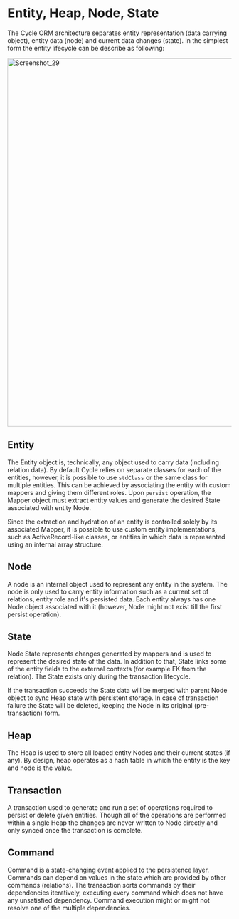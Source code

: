 # Entity, Heap, Node, State
The Cycle ORM architecture separates entity representation (data carrying object), entity data (node) and current data changes (state).
In the simplest form the entity lifecycle can be describe as following:

<img width="826" alt="Screenshot_29" src="https://user-images.githubusercontent.com/796136/56358587-c3b0e300-61e7-11e9-87f8-c999554f201e.png">

## Entity
The Entity object is, technically, any object used to carry data (including relation data). By default Cycle relies on separate classes for each of the entities, however, it is possible to use `stdClass` or the same class for multiple entities. This can be achieved by associating the entity with custom mappers and giving them different roles. Upon `persist` operation, the Mapper object must extract entity values and generate the desired State associated with entity Node.

Since the extraction and hydration of an entity is controlled solely by its associated Mapper, it is possible to use custom entity implementations, such as ActiveRecord-like classes, or entities in which data is represented using an internal array structure.

## Node
A node is an internal object used to represent any entity in the system. The node is only used to carry entity information such as a current set of relations, entity role and it's persisted data. Each entity always has one Node object associated with it (however, Node might not exist till the first persist operation).

## State
Node State represents changes generated by mappers and is used to represent the desired state of the data. In addition to that, State links some of the entity fields to the external contexts (for example FK from the relation). The State exists only during the transaction lifecycle.

If the transaction succeeds the State data will be merged with parent Node object to sync Heap state with persistent storage. In case of transaction failure the State will be deleted, keeping the Node in its original (pre-transaction) form.

## Heap
The Heap is used to store all loaded entity Nodes and their current states (if any). By design, heap operates as a hash table in which the entity is the key and node is the value.

## Transaction
A transaction used to generate and run a set of operations required to persist or delete given entities. Though all of the operations are performed within a single Heap the changes are never written to Node directly and only synced once the transaction is complete.

## Command
Command is a state-changing event applied to the persistence layer. Commands can depend on values in the state which are provided by other commands (relations). The transaction sorts commands by their dependencies iteratively, executing every command which does not have any unsatisfied dependency. Command execution might or might not resolve one of the multiple dependencies.

